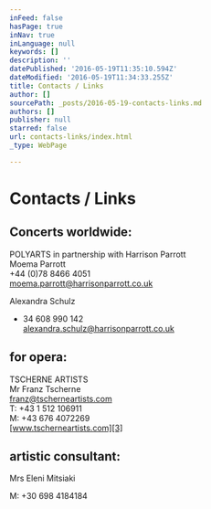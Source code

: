 ```yaml
---
inFeed: false
hasPage: true
inNav: true
inLanguage: null
keywords: []
description: ''
datePublished: '2016-05-19T11:35:10.594Z'
dateModified: '2016-05-19T11:34:33.255Z'
title: Contacts / Links
author: []
sourcePath: _posts/2016-05-19-contacts-links.md
authors: []
publisher: null
starred: false
url: contacts-links/index.html
_type: WebPage

---
```

# Contacts / Links

## Concerts worldwide:

POLYARTS in partnership with Harrison Parrott  
Moema Parrott  
+44 (0)78 8466 4051  
[moema.parrott@harrisonparrott.co.uk][0]

Alexandra Schulz  
+ 34 608 990 142  
[alexandra.schulz@harrisonparrott.co.uk][1]

## for opera:

TSCHERNE ARTISTS  
Mr Franz Tscherne  
[franz@tscherneartists.com][2]  
T: +43 1 512 106911  
M: +43 676 4072269  
[www.tscherneartists.com][3]

## artistic consultant:

Mrs Eleni Mitsiaki

M: +30 698 4184184


[0]: mailto:moema.parrott@harrisonparrott.co.uk
[1]: mailto:alexandra.schulz@harrisonparrott.co.uk
[2]: mailto:franz@tscherneartists.com?subject=Christian%20Schumann "mailto:franz@tscherneartists.com?subject=Christian Schumann"
[3]: http://tscherneartists.com/schumann_christian.html "http://tscherneartists.com/schumann_christian.html"